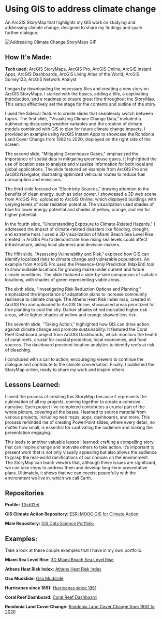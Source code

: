 # Using GIS to address climate change
An ArcGIS StoryMap that highlights my GIS work on studying and addressing climate change, designed to share my findings and spark further dialogue.

<img alt = "Addressing Climate Change StoryMaps GIF" img src="./Using GIS to address climate change - Google Chrome 2024-06-13 21-22-08.gif"/>

## How It's Made:

**Tech used:** ArcGIS StoryMaps, ArcGIS Pro, ArcGIS Online, ArcGIS Instant Apps, ArcGIS Dashboards, ArcGIS Living Atlas of the World, ArcGIS Survey123, ArcGIS Network Analyst

I began by downloading the necessary files and creating a new story on ArcGIS StoryMaps. I started with the basics, adding a title, a captivating introduction, and a roadmap to ensure great flow throughout the StoryMap. This setup effectively set the stage for the contents and outline of the story.

I used the Sidecar feature to create slides that seamlessly switch between topics. The first slide, "Visualizing Climate Change Data," included a subheading discussing weather variables and the creation of climate models combined with GIS to plan for future climate change impacts. I provided an example using ArcGIS Instant Apps to showcase the Rondonia Land Cover Change from 1992 to 2020, displayed on the right side of the screen.

The second slide, "Mitigating Greenhouse Gases," emphasized the importance of spatial data in mitigating greenhouse gases. It highlighted the use of location data to analyze and visualize information for both local and global applications. The slide featured an example from ArcGIS Pro and ArcGIS Navigator, illustrating optimized vehicular routes to reduce fuel consumption and emissions.

The third slide focused on "Electricity Sources," drawing attention to the benefits of clean energy, such as solar power. I showcased a 3D web scene from ArcGIS Pro, uploaded to ArcGIS Online, which displayed buildings with varying levels of solar radiation potential. The visualization used shades of blue for lower energy potential and shades of yellow, orange, and red for higher potential.

In the fourth slide, "Understanding Exposure to Climate-Related Hazards," I addressed the impact of climate-related disasters like flooding, drought, and extreme heat. I used a 3D visualization of Miami Beach Sea Level Rise created in ArcGIS Pro to demonstrate how rising sea levels could affect infrastructure, aiding local planners and decision-makers.

The fifth slide, "Assessing Vulnerability and Risk," explored how GIS can identify localized risks to climate change and vulnerable populations. An example from ArcGIS Pro used the Presence-Only Prediction (MaxEnt) tool to show suitable locations for growing maize under current and future climate conditions. The slide featured a side-by-side comparison of suitable locations, with shades of green representing viable areas.

The sixth slide, "Investigating Risk Reduction Options and Planning," emphasized the importance of adaptation plans to increase community resilience to climate change. The Athens Heat Risk Index map, created in ArcGIS Pro and uploaded to ArcGIS Online, showcased areas prioritized for tree planting to cool the city. Darker shades of red indicated higher risk areas, while lighter shades of yellow and orange showed less risk.

The seventh slide, "Taking Action," highlighted how GIS can drive action against climate change and promote sustainability. It featured the Coral Reef Dashboard project from ArcGIS Dashboards, which monitors the health of coral reefs, crucial for coastal protection, local economies, and food sources. The dashboard provided location analytics to identify reefs at risk of bleaching.

I concluded with a call to action, encouraging viewers to continue the dialogue and contribute to the climate conversation. Finally, I published the StoryMap online, ready to share my work and inspire others.

## Lessons Learned:

I loved the process of creating this StoryMap because it represents the culmination of all my projects, coming together to create a cohesive narrative. Each project I’ve completed contributes a crucial part of the whole picture, covering all the bases. I learned to source material from various projects, including web maps, apps, dashboards, and more. This process reminded me of creating PowerPoint slides, where every detail, no matter how small, is essential for captivating the audience and making the presentation engaging.

This leads to another valuable lesson I learned: crafting a compelling story that can inspire change and motivate others to take action. It’s important to present work that is not only visually appealing but also allows the audience to grasp the real-world ramifications of our choices on the environment. The StoryMap can teach viewers that, although these issues are significant, we can take steps to address them and develop long-term preventative plans. Ultimately, it shows that we can coexist peacefully with the environment we live in, which we call Earth.

## Repositories
**Profile:** [T3ch12et](https://github.com/T3ch12et)

**GIS Climate Action Repository:** [ESRI MOOC GIS for Climate Action](https://github.com/T3ch12et/GIS-Data-Science-Portfolio/tree/main/ESRI-MOOC-GIS-for-Climate-Action)

**Main Repository:** [GIS Data Science Portfolio](https://github.com/T3ch12et/GIS-Data-Science-Portfolio)

## Examples:
Take a look at these couple examples that I have in my own portfolio:

**Miami Sea Level Rise:** [3D Miami Beach Sea Level Rise](https://github.com/T3ch12et/GIS-Data-Science-Portfolio/tree/main/ESRI-MOOC-GIS-for-Climate-Action/3D-Miami-Beach-Sea-Level-Rise)

**Athens Heat Risk Index:** [Athens Heat Risk Index](https://github.com/T3ch12et/GIS-Data-Science-Portfolio/tree/main/ESRI-MOOC-GIS-for-Climate-Action/Athens-Heat-Risk-Index)

**Oso Mudslide:** [Oso Mudslide](https://github.com/T3ch12et/GIS-Data-Science-Portfolio/tree/main/ESRI-MOOC-Cartography/Oso-Mudslide)

**Hurricanes since 1851:** [Hurricanes since 1851](https://github.com/T3ch12et/GIS-Data-Science-Portfolio/tree/main/ESRI-MOOC-Cartography/Hurricanes-since-1851)

**Coral Reef Dashboard:** [Coral Reef Dashboard](https://github.com/T3ch12et/GIS-Data-Science-Portfolio/tree/main/ESRI-MOOC-GIS-for-Climate-Action/Coral-Reef-Dashboard)

**Rondonia Land Cover Change:** [Rondonia Land Cover Change from 1992 to 2020](https://github.com/T3ch12et/GIS-Data-Science-Portfolio/tree/main/ESRI-MOOC-GIS-for-Climate-Action/Rondonia-Land-Cover-Change)
